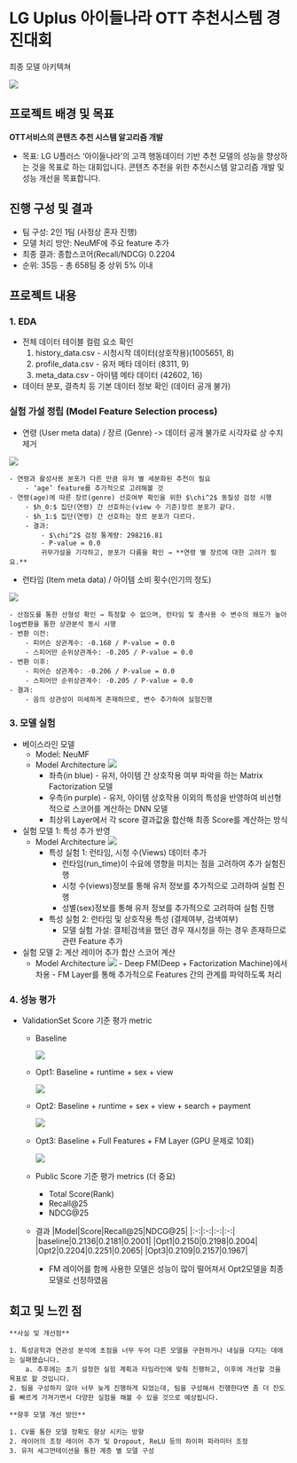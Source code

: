 # LG Uplus 아이들나라 OTT 추천시스템 경진대회

최종 모델 아키텍쳐

<img src = 'https://i.imgur.com/vm3tipQ.png'>


## 프로젝트 배경 및 목표
**OTT서비스의 콘텐츠 추천 시스템 알고리즘 개발**
* 목표: LG U플러스 ‘아이들나라’의 고객 행동데이터 기반 추천 모델의 성능을 향상하는 것을 목표로 하는 대회입니다. 콘텐츠 추천을 위한 추천시스템 알고리즘 개발 및 성능 개선을 목표합니다.


## 진행 구성 및 결과
* 팀 구성: 2인 1팀 (사정상 혼자 진행)
* 모델 처리 방안: NeuMF에 주요 feature 추가
* 최종 결과: 종합스코어(Recall/NDCG) 0.2204
* 순위: 35등 - 총 658팀 중 상위 5% 이내


## 프로젝트 내용
### 1. EDA
- 전체 데이터 테이블 컬럼 요소 확인
    1. history_data.csv - 시청시작 데이터(상호작용)(1005651, 8)
    2. profile_data.csv - 유저 메타 데이터 (8311, 9)
    3. meta_data.csv - 아이템 메타 데이터 (42602, 16)
- 데이터 분포, 결측치 등 기본 데이터 정보 확인 (데이터 공개 불가)

### 실험 가설 정립 (Model Feature Selection process)
* 연령 (User meta data) / 장르 (Genre) -> 데이터 공개 불가로 시각자료 상 수치 제거
<img src='https://i.imgur.com/8n46KFm.png'>

    - 연령과 활성사용 분포가 다른 만큼 유저 별 세분화된 추천이 필요
        - ‘age’ feature를 추가적으로 고려해볼 것
    - 연령(age)에 따른 장르(genre) 선호여부 확인을 위한 $\chi^2$ 동질성 검정 시행
        - $h_0:$ 집단(연령) 간 선호하는(view 수 기준)장르 분포가 같다.
        - $h_1:$ 집단(연령) 간 선호하는 장르 분포가 다르다.
        - 결과:
            - $\chi^2$ 검정 통계량: 298216.81
            - P-value = 0.0
            귀무가설을 기각하고, 분포가 다름을 확인 → **연령 별 장르에 대한 고려가 필요.**
* 런타임 (Item meta data) / 아이템 소비 횟수(인기의 정도)
<img src= 'https://i.imgur.com/qqdD85F.png'>

    - 산점도를 통한 선형성 확인 → 특정할 수 없으며, 런타임 및 총사용 수 변수의 왜도가 높아 log변환을 통한 상관분석 동시 시행
    - 변환 이전:
        - 피어슨 상관계수: -0.168 / P-value = 0.0
        - 스피어만 순위상관계수: -0.205 / P-value = 0.0
    - 변환 이후:
        - 피어슨 상관계수: -0.206 / P-value = 0.0
        - 스피어만 순위상관계수: -0.205 / P-value = 0.0
    - 결과:
        - 음의 상관성이 미세하게 존재하므로, 변수 추가하여 실험진행
### 3. 모델 실험
- 베이스라인 모델
    - Model: NeuMF
    - Model Architecture
        <img src='https://i.imgur.com/DB89XUq.png'>
        - 좌측(in blue) - 유저, 아이템 간 상호작용 여부 파악을 하는 Matrix Factorization 모델
        - 우측(in purple) - 유저, 아이템 상호작용 이외의 특성을 반영하여 비선형 적으로 스코어를 계산하는 DNN 모델
        - 최상위 Layer에서 각 score 결과값을 합산해 최종 Score를 계산하는 방식
- 실험 모델 1: 특성 추가 반영
    - Model Architecture
        <img src='https://i.imgur.com/Bh6ptPY.png'>
        - 특성 실험 1: 런타임, 시청 수(Views) 데이터 추가
            - 런타임(run_time)이 수요에 영향을 미치는 점을 고려하여 추가 실험진행
            - 시청 수(views)정보를 통해 유저 정보를 추가적으로 고려하여 실험 진행
            - 성별(sex)정보를 통해 유저 정보를 추가적으로 고려하여 실험 진행
        - 특성 실험 2: 런타임 및 상호작용 특성 (결제여부, 검색여부)
            - 모델 실험 가설: 결제|검색을 했던 경우 재시청을 하는 경우 존재하므로 관련 Feature 추가
- 실험 모델 2: 계산 레이어 추가 합산 스코어 계산
    - Model Architecture
        <img src='https://i.imgur.com/CupWvCN.png'>
            - Deep FM(Deep + Factorization Machine)에서 차용
            - FM Layer를 통해 추가적으로 Features 간의 관계를 파악하도록 처리
### 4. 성능 평가
- ValidationSet Score 기준 평가 metric
    - Baseline
      
        <img src='https://i.imgur.com/cDlOPH9.png'>
        
    - Opt1: Baseline + runtime + sex + view
      
        <img src = 'https://i.imgur.com/Kj4SqoI.png'>
        
    - Opt2: Baseline + runtime + sex + view + search + payment
      
        <img src = 'https://i.imgur.com/Qfr1ssx.png'>
        
    - Opt3: Baseline + Full Features + FM Layer (GPU 문제로 10회)
      
        <img src = 'https://i.imgur.com/C3iI1b7.png'>
        
    - Public Score 기준 평가 metrics (더 중요)
        - Total Score(Rank)
        - Recall@25
        - NDCG@25
    - 결과
        |Model|Score|Recall@25|NDCG@25|
        |:-:|:-:|:-:|:-:|
        |baseline|0.2136|0.2181|0.2001|
        |Opt1|0.2150|0.2198|0.2004|
        |Opt2|0.2204|0.2251|0.2065|
        |Opt3|0.2109|0.2157|0.1967|

        * FM 레이어를 함께 사용한 모델은 성능이 많이 떨어져서 Opt2모델을 최종 모델로 선정하였음

## 회고 및 느낀 점
    **사실 및 개선점** 
    
    1. 특성공학과 연관성 분석에 초점을 너무 두어 다른 모델을 구현하거나 내실을 다지는 데에는 실패했습니다.
        a. 추후에는 초기 설정한 실험 계획과 타임라인에 맞춰 진행하고, 이후에 개선할 것을 목표로 할 것입니다.
    2. 팀을 구성하지 않아 너무 늦게 진행하게 되었는데, 팀을 구성해서 진행한다면 좀 더 진도를 빠르게 가져가면서 다양한 실험을 해볼 수 있을 것으로 예상됩니다.

    **향후 모델 개선 방안**

    1. CV를 통한 모델 정확도 향상 시키는 방향
    2. 레이어의 조정 레이어 추가 및 Dropout, ReLU 등의 하이퍼 파라미터 조정
    3. 유저 세그먼테이션을 통한 계층 별 모델 구성
